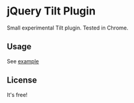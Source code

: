 jQuery Tilt Plugin
=============

Small experimental Tilt plugin. Tested in Chrome.

Usage
-------

See [example](http://artanis.hu/jquery.tilt/)


License
------------

It's free! 